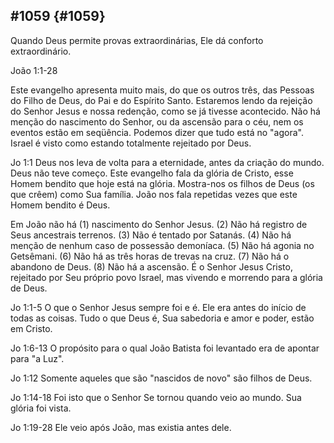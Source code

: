 ## #1059 {#1059}

Quando Deus permite provas extraordinárias, Ele dá conforto extraordinário.

João 1:1-28

Este evangelho apresenta muito mais, do que os outros três, das Pessoas do Filho de Deus, do Pai e do Espírito Santo. Estaremos lendo da rejeição do Senhor Jesus e nossa redenção, como se já tivesse acontecido. Não há menção do nascimento do Senhor, ou da ascensão para o céu, nem os eventos estão em seqüência. Podemos dizer que tudo está no &quot;agora&quot;. Israel é visto como estando totalmente rejeitado por Deus.

Jo 1:1 Deus nos leva de volta para a eternidade, antes da criação do mundo. Deus não teve começo. Este evangelho fala da glória de Cristo, esse Homem bendito que hoje está na glória. Mostra-nos os filhos de Deus (os que crêem) como Sua família. João nos fala repetidas vezes que este Homem bendito é Deus.

Em João não há (1) nascimento do Senhor Jesus. (2) Não há registro de Seus ancestrais terrenos. (3) Não é tentado por Satanás. (4) Não há menção de nenhum caso de possessão demoníaca. (5) Não há agonia no Getsêmani. (6) Não há as três horas de trevas na cruz. (7) Não há o abandono de Deus. (8) Não há a ascensão. É o Senhor Jesus Cristo, rejeitado por Seu próprio povo Israel, mas vivendo e morrendo para a glória de Deus.

Jo 1:1-5 O que o Senhor Jesus sempre foi e é. Ele era antes do início de todas as coisas. Tudo o que Deus é, Sua sabedoria e amor e poder, estão em Cristo.

Jo 1:6-13 O propósito para o qual João Batista foi levantado era de apontar para &quot;a Luz&quot;.

Jo 1:12 Somente aqueles que são &quot;nascidos de novo&quot; são filhos de Deus.

Jo 1:14-18 Foi isto que o Senhor Se tornou quando veio ao mundo. Sua glória foi vista.

Jo 1:19-28 Ele veio após João, mas existia antes dele.